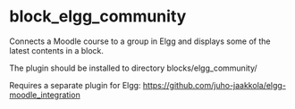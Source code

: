 block_elgg_community
====================

Connects a Moodle course to a group in Elgg and displays some of the
latest contents in a block.

The plugin should be installed to directory blocks/elgg_community/

Requires a separate plugin for Elgg:
https://github.com/juho-jaakkola/elgg-moodle_integration
